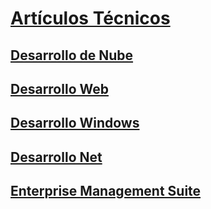 # [Artículos Técnicos](index.md)
## [Desarrollo de Nube](cloud/TOC.md)
## [Desarrollo Web](web-dev/TOC.md)
## [Desarrollo Windows](win-dev/TOC.md)
## [Desarrollo Net](net-dev/TOC.md)
## [Enterprise Management Suite](ems/TOC.md)
